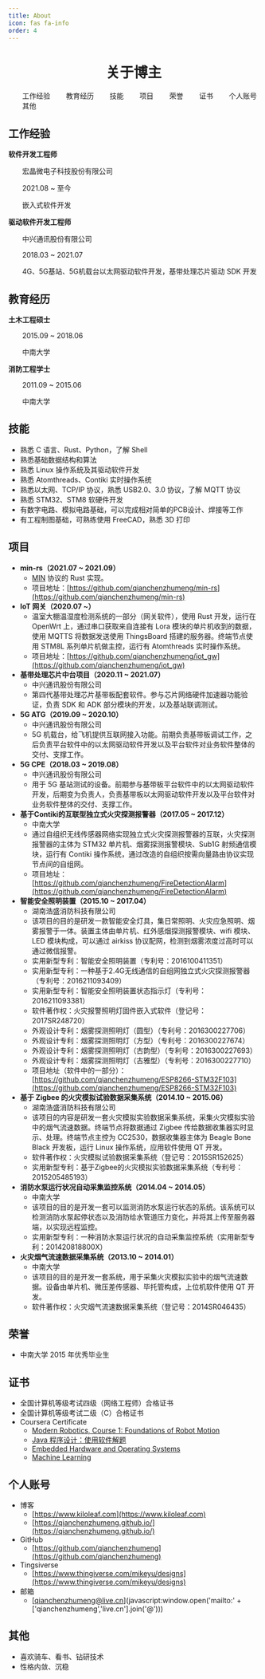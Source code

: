 ```yaml
---
title: About
icon: fas fa-info
order: 4
---
```


 <center>
     <h1>关于博主</h1>
 </center>

&emsp;&emsp;工作经验
&emsp;&emsp;教育经历
&emsp;&emsp;技能
&emsp;&emsp;项目
&emsp;&emsp;荣誉
&emsp;&emsp;证书
&emsp;&emsp;个人账号
&emsp;&emsp;其他

## 工作经验

**软件开发工程师**

&emsp;&emsp;宏晶微电子科技股份有限公司

&emsp;&emsp;2021.08 ~ 至今

&emsp;&emsp;嵌入式软件开发

**驱动软件开发工程师**

&emsp;&emsp;中兴通讯股份有限公司

&emsp;&emsp;2018.03 ~ 2021.07

&emsp;&emsp;4G、5G基站、5G机载台以太网驱动软件开发，基带处理芯片驱动 SDK 开发

## 教育经历

**土木工程硕士**

&emsp;&emsp;2015.09 ~ 2018.06

&emsp;&emsp;中南大学

**消防工程学士**

&emsp;&emsp;2011.09 ~ 2015.06

&emsp;&emsp;中南大学

## 技能

* 熟悉 C 语言、Rust、Python，了解 Shell
* 熟悉基础数据结构和算法
* 熟悉 Linux 操作系统及其驱动软件开发
* 熟悉 Atomthreads、Contiki 实时操作系统
* 熟悉以太网、TCP/IP 协议，熟悉 USB2.0、3.0 协议，了解 MQTT 协议
* 熟悉 STM32、STM8 软硬件开发
* 有数字电路、模拟电路基础，可以完成相对简单的PCB设计、焊接等工作
* 有工程制图基础，可熟练使用 FreeCAD，熟悉 3D 打印 

## 项目

- **min-rs（2021.07 ~ 2021.09）**
  - [MIN](https://github.com/min-protocol/min) 协议的 Rust 实现。
  - 项目地址：[https://github.com/qianchenzhumeng/min-rs](https://github.com/qianchenzhumeng/min-rs)
- **IoT 网关（2020.07 ~）**
  - 温室大棚温湿度检测系统的一部分（网关软件），使用 Rust 开发，运行在 OpenWrt 上，通过串口获取来自连接有 Lora 模块的单片机收到的数据，使用 MQTTS 将数据发送使用 ThingsBoard 搭建的服务器。终端节点使用 STM8L 系列单片机做主控，运行有 Atomthreads 实时操作系统。
  - 项目地址：[https://github.com/qianchenzhumeng/iot_gw](https://github.com/qianchenzhumeng/iot_gw)
- **基带处理芯片中台项目（2020.11 ~ 2021.07）**
  - 中兴通讯股份有限公司
  - 第四代基带处理芯片基带板配套软件。参与芯片网络硬件加速器功能验证，负责 SDK 和 ADK 部分模块的开发，以及基站联调测试。
- **5G ATG（2019.09 ~ 2020.10）**
  - 中兴通讯股份有限公司
  - 5G 机载台，给飞机提供互联网接入功能。前期负责基带板调试工作，之后负责平台软件中的以太网驱动软件开发以及平台软件对业务软件整体的交付、支撑工作。
- **5G CPE（2018.03 ~ 2019.08）**
  - 中兴通讯股份有限公司
  - 用于 5G 基站测试的设备。前期参与基带板平台软件中的以太网驱动软件开发，后期变为负责人，负责基带板以太网驱动软件开发以及平台软件对业务软件整体的交付、支撑工作。
- **基于Contiki的互联型独立式火灾探测报警器（2017.05 ~ 2017.12）**
  - 中南大学
  - 通过自组织无线传感器网络实现独立式火灾探测报警器的互联，火灾探测报警器的主体为 STM32 单片机、烟雾探测报警模块、Sub1G 射频通信模块，运行有 Contiki 操作系统，通过改造的自组织按需向量路由协议实现节点间的自组网。
  - 项目地址：[https://github.com/qianchenzhumeng/FireDetectionAlarm](https://github.com/qianchenzhumeng/FireDetectionAlarm)
- **智能安全照明装置（2015.10 ~ 2017.04）**
  - 湖南浩盛消防科技有限公司
  - 该项目的目的是研发一款智能安全灯具，集日常照明、火灾应急照明、烟雾报警于一体。装置主体由单片机、红外感烟探测报警模块、wifi 模块、LED 模块构成，可以通过 airkiss 协议配网，检测到烟雾浓度过高时可以通过微信报警。
  - 实用新型专利：智能安全照明装置（专利号：2016100411351）
  - 实用新型专利：一种基于2.4G无线通信的自组网独立式火灾探测报警器（专利号：2016211093409）
  - 实用新型专利：智能安全照明装置状态指示灯（专利号：2016211093381）
  - 软件著作权：火灾报警照明灯固件嵌入式软件（登记号：2017SR248720）
  - 外观设计专利：烟雾探测照明灯（圆型）（专利号：2016300227706）
  - 外观设计专利：烟雾探测照明灯（方型）（专利号：2016300227674）
  - 外观设计专利：烟雾探测照明灯（古韵型）（专利号：2016300227693）
  - 外观设计专利：烟雾探测照明灯（古雅型）（专利号：2016300227710）
  - 项目地址（软件中的一部分）：[https://github.com/qianchenzhumeng/ESP8266-STM32F103](https://github.com/qianchenzhumeng/ESP8266-STM32F103)
- **基于 Zigbee 的火灾模拟试验数据采集系统（2014.10 ~ 2015.06）**
  - 湖南浩盛消防科技有限公司
  - 该项目的内容是研发一套火灾模拟实验数据采集系统，采集火灾模拟实验中的烟气流速数据。终端节点将数据通过 Zigbee 传给数据收集器实时显示、处理。终端节点主控为 CC2530，数据收集器主体为 Beagle Bone Black 开发板，运行 Linux 操作系统，应用软件使用 QT 开发。
  - 软件著作权：火灾模拟试验数据采集系统（登记号：2015SR152625）
  - 实用新型专利：基于Zigbee的火灾模拟实验数据采集系统（专利号：2015205485193）
- **消防水泵运行状况自动采集监控系统（2014.04 ~ 2014.05）**
  - 中南大学
  - 该项目的目的是开发一套可以监测消防水泵运行状态的系统。该系统可以检测消防水泵起停状态以及消防给水管道压力变化，并将其上传至服务器端，以实现远程监控。
  - 实用新型专利：一种消防水泵运行状况的自动采集监控系统（实用新型专利：201420818800X）
- **火灾烟气流速数据采集系统（2013.10 ~ 2014.01）**
  - 中南大学
  - 该项目的目的是开发一套系统，用于采集火灾模拟实验中的烟气流速数据。设备由单片机、微压差传感器、毕托管构成，上位机软件使用 QT 开发。
  - 软件著作权：火灾烟气流速数据采集系统（登记号：2014SR046435）

## 荣誉

* 中南大学 2015 年优秀毕业生

## 证书

- 全国计算机等级考试四级（网络工程师）合格证书
- 全国计算机等级考试二级（C）合格证书
- Coursera Certificate
  - [Modern Robotics, Course 1:  Foundations of Robot Motion](https://coursera.org/share/58cfda412aa60cf27b070a650a76da6f)
  - [Java 程序设计：使用软件解题](https://www.coursera.org/account/accomplishments/certificate/UFEESK5Y37WB)
  - [Embedded Hardware and Operating Systems](https://www.coursera.org/account/accomplishments/certificate/P2KRR4PZ6DWY)
  - [Machine Learning](https://www.coursera.org/account/accomplishments/certificate/BXN9Q8SUXN5H)

## 个人账号

* 博客
  * [https://www.kiloleaf.com](https://www.kiloleaf.com)
  * [https://qianchenzhumeng.github.io/](https://qianchenzhumeng.github.io/)
* GitHub
  * [https://github.com/qianchenzhumeng](https://github.com/qianchenzhumeng)
* Tingsiverse
  * [https://www.thingiverse.com/mikeyu/designs](https://www.thingiverse.com/mikeyu/designs)
* 邮箱
  * [qianchenzhumeng@live.cn](javascript:window.open('mailto:' + ['qianchenzhumeng','live.cn'].join('@')))

## 其他

* 喜欢骑车、看书、钻研技术
* 性格内敛、沉稳